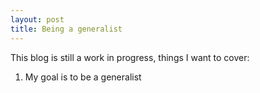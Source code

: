 ```yaml
---
layout: post
title: Being a generalist
---
```


This blog is still a work in progress, things I want to cover:

1. My goal is to be a generalist
